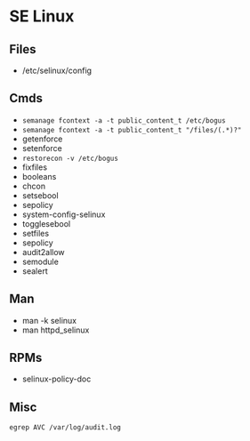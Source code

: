 # SE Linux


## Files

- /etc/selinux/config
  
## Cmds

- `semanage fcontext -a -t public_content_t /etc/bogus`
- `semanage fcontext -a -t public_content_t "/files/(.*)?"`
- getenforce
- setenforce
- `restorecon -v /etc/bogus`
- fixfiles
- booleans
- chcon
- setsebool
- sepolicy
- system-config-selinux
- togglesebool
- setfiles
- sepolicy
- audit2allow
- semodule
- sealert


## Man

- man -k selinux
- man httpd_selinux

## RPMs

- selinux-policy-doc

## Misc

`egrep AVC /var/log/audit.log`

